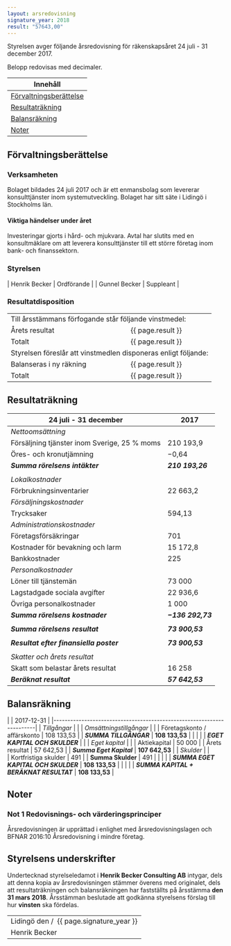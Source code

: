 ```yaml
---
layout: arsredovisning
signature_year: 2018
result: "57643,00"
---
```

Styrelsen avger följande årsredovisning för räkenskapsåret 24 juli - 31 december 2017.

Belopp redovisas med decimaler.

| Innehåll 											|
|---------------------------------------------------|
| [Förvaltningsberättelse](#förvaltningsberättelse)	| 
| [Resultaträkning](#resultaträkning)				|
| [Balansräkning](#balansräkning)					|
| [Noter](#noter)									|

## Förvaltningsberättelse
### Verksamheten
Bolaget bildades 24 juli 2017 och är ett enmansbolag som levererar konsulttjänster inom systemutveckling. 
Bolaget har sitt säte i Lidingö i Stockholms län.

#### Viktiga händelser under året
Investeringar gjorts i hård- och mjukvara. 
Avtal har slutits med en konsultmäklare om att leverera konsulttjänster till ett större företag inom bank- och finanssektorn. 

### Styrelsen					

| Henrik Becker | Ordförande	|
| Gunnel Becker	| Suppleant 	|

### Resultatdisposition
<table>
	<tbody>
		<tr>
			<td colspan="2">Till årsstämmans förfogande står följande vinstmedel:</td>
		</tr>
		<tr>
			<td>Årets resultat</td>
			<td>{{ page.result }}</td>
		</tr>
		<tr>
			<td>Totalt</td>
			<td>{{ page.result }}</td>
		</tr>
		<tr>
			<td colspan="2">Styrelsen föreslår att vinstmedlen disponeras enligt följande:</td>
		</tr>
		<tr>
			<td>Balanseras i ny räkning</td>
			<td>{{ page.result }}</td>
		</tr>
		<tr>
			<td>Totalt</td>
			<td>{{ page.result }}</td>
		</tr>
	</tbody>
</table>

## Resultaträkning

| 24 juli - 31 december 						| 2017 				|
|-----------------------------------------------|-------------------|
| *Nettoomsättning*								|					| 
| Försäljning tjänster inom Sverige, 25 % moms	| 210 193,9			| 
| Öres- och kronutjämning						| −0,64				| 
| ***Summa rörelsens intäkter***				| ***210 193,26***	| 
| 												| 					| 		
| *Lokalkostnader*								| 					| 
| Förbrukningsinventarier						| 22 663,2			| 
| *Försäljningskostnader*						| 					| 
| Trycksaker									| 594,13			| 	
| *Administrationskostnader*					| 					| 
| Företagsförsäkringar							| 701				| 
| Kostnader för bevakning och larm				| 15 172,8			| 
| Bankkostnader									| 225				| 
| *Personalkostnader*							| 					| 
| Löner till tjänstemän							| 73 000			| 
| Lagstadgade sociala avgifter					| 22 936,6			|	 
| Övriga personalkostnader						| 1 000				| 
| ***Summa rörelsens kostnader***				| ***−136 292,73***	| 
| 												| 					| 		
| ***Summa rörelsens resultat***				| ***73 900,53***	| 
| 												| 					| 		
| ***Resultat efter finansiella poster***		| ***73 900,53***	| 
| 												| 					| 		
| *Skatter och årets resultat*					| 					| 
| Skatt som belastar årets resultat				| 16 258			| 
| ***Beräknat resultat***						| ***57 642,53***	|	 

## Balansräkning

|													| 2017-12-31		|
|-----------------------------------------------------------------------|
| *Tillgångar*										|					|
| *Omsättningstillgångar*							| 					|
| Företagskonto / affärskonto						| 108 133,53		|
| ***SUMMA TILLGÅNGAR***							| **108 133,53**	|
|													|					|
| ***EGET KAPITAL OCH SKULDER***					|					|
| *Eget kapital*									| 					|
| Aktiekapital										| 50 000			|
| Årets resultat									| 57 642,53			|
| ***Summa Eget Kapital***							| **107 642,53**	|
| *Skulder*											|					|			
| Kortfristiga skulder								| 491				|
| **Summa Skulder**									| 491				|
|													|					|
| ***SUMMA EGET KAPITAL OCH SKULDER***				| **108 133,53**	|
|													|					|
| ***SUMMA KAPITAL + BERÄKNAT RESULTAT***			| **108 133,53**	|	           


## Noter
### Not 1 Redovisnings- och värderingsprinciper
Årsredovisningen är upprättad i enlighet med årsredovisningslagen 
och BFNAR 2016:10 Årsredovisning i mindre företag.

## Styrelsens underskrifter

Undertecknad styrelseledamot i **Henrik Becker Consulting AB** intygar, 
dels att denna kopia av årsredovisningen stämmer överens med originalet, 
dels att resultaträkningen och balansräkningen har fastställts på årsstämma **den 31 mars 2018**. 
Årsstämman beslutade att godkänna styrelsens förslag till hur **vinsten** ska fördelas.

<table class="signature">
	<tbody>
		<tr>
			<td>
				Lidingö den<span class="signature-day">&nbsp;</span>/<span class="signature-month">&nbsp;</span>
				<span class="signature-year">{{ page.signature_year }}</span>
			</td>
		</tr>
		<tr>			
			<td class="signature">Henrik Becker</td>
		</tr>
	</tbody>
<table>